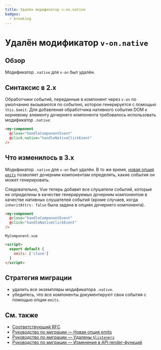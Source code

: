```yaml
---
title: Удалён модификатор v-on.native
badges:
  - breaking
---
```


# Удалён модификатор `v-on.native` <MigrationBadges :badges="$frontmatter.badges" />

## Обзор

Модификатор `.native` для `v-on` был удалён.

## Синтаксис в 2.x

Обработчики событий, переданные в компонент через `v-on` по умолчанию вызываются по событию, которое генерируется с помощью `this.$emit`. Для добавления обработчика нативного события DOM к корневому элементу дочернего компонента требовалось использовать модификатор `.native`:

```html
<my-component
  @close="handleComponentEvent"
  @click.native="handleNativeClickEvent"
/>
```

## Что изменилось в 3.x

Модификатор `.native` для `v-on` был удалён. В то же время, [новая опция `emits`](emits-option.md) позволяет дочерним компонентам определять, какие события он может генерировать.

Следовательно, Vue теперь добавит все слушатели событий, которые _не определены_ в качестве генерируемых дочерним компонентом в качестве нативных слушателей событий (кроме случаев, когда `inheritAttrs: false` была задана в опциях дочернего компонента).

```html
<my-component
  @close="handleComponentEvent"
  @click="handleNativeClickEvent"
/>
```

`MyComponent.vue`

```html
<script>
  export default {
    emits: ['close']
  }
</script>
```

## Стратегия миграции

- удалить все экземпляры модификатора `.native`.
- убедитесь, что все компоненты документируют свои события с помощью опции `emits`.

## См. также

- [Соответствующий RFC](https://github.com/vuejs/rfcs/blob/master/active-rfcs/0031-attr-fallthrough.md#v-on-listener-fallthrough)
- [Руководство по миграции — Новая опция emits](emits-option.md)
- [Руководство по миграции — Удалены `$listeners`](listeners-removed.md)
- [Руководство по миграции — Изменения в API render-функций](render-function-api.md)
